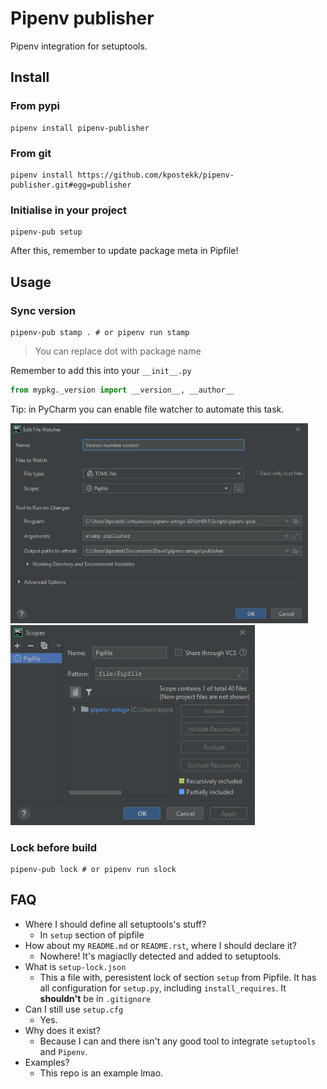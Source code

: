 # Pipenv publisher
Pipenv integration for setuptools.

## Install

### From pypi
```shell
pipenv install pipenv-publisher
```

### From git
```shell
pipenv install https://github.com/kpostekk/pipenv-publisher.git#egg=publisher
```

### Initialise in your project
```shell
pipenv-pub setup
```
After this, remember to update package meta in Pipfile!

## Usage

### Sync version
```shell
pipenv-pub stamp . # or pipenv run stamp 
```

> You can replace dot with package name

Remember to add this into your `__init__.py`
```python
from mypkg._version import __version__, __author__
```

Tip: in PyCharm you can enable file watcher to automate this task.

<img src="https://raw.githubusercontent.com/kpostekk/pipenv-publisher/main/.github/pycharm64_20210207_193318.png" height="320px"><img src="https://raw.githubusercontent.com/kpostekk/pipenv-publisher/main/.github/pycharm64_20210207_193323.png" height="320px">

### Lock before build
```shell
pipenv-pub lock # or pipenv run slock 
```

## FAQ

- Where I should define all setuptools's stuff?
    - In `setup` section of pipfile
- How about my `README.md` or `README.rst`, where I should declare it?
    - Nowhere! It's magiaclly detected and added to setuptools.
- What is `setup-lock.json`
    - This a file with, peresistent lock of section `setup` from Pipfile. It has all configuration for `setup.py`, including `install_requires`. It **shouldn't** be in `.gitignore`
- Can I still use `setup.cfg`
    - Yes.
- Why does it exist?
    - Because I can and there isn't any good tool to integrate `setuptools` and `Pipenv`.
- Examples?
    - This repo is an example lmao.
